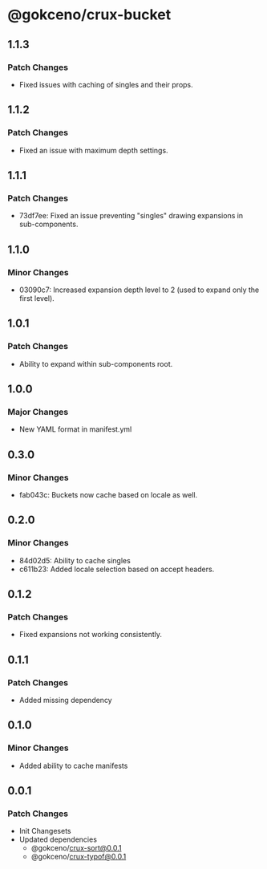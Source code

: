 # @gokceno/crux-bucket

## 1.1.3

### Patch Changes

- Fixed issues with caching of singles and their props.

## 1.1.2

### Patch Changes

- Fixed an issue with maximum depth settings.

## 1.1.1

### Patch Changes

- 73df7ee: Fixed an issue preventing "singles" drawing expansions in sub-components.

## 1.1.0

### Minor Changes

- 03090c7: Increased expansion depth level to 2 (used to expand only the first level).

## 1.0.1

### Patch Changes

- Ability to expand within sub-components root.

## 1.0.0

### Major Changes

- New YAML format in manifest.yml

## 0.3.0

### Minor Changes

- fab043c: Buckets now cache based on locale as well.

## 0.2.0

### Minor Changes

- 84d02d5: Ability to cache singles
- c611b23: Added locale selection based on accept headers.

## 0.1.2

### Patch Changes

- Fixed expansions not working consistently.

## 0.1.1

### Patch Changes

- Added missing dependency

## 0.1.0

### Minor Changes

- Added ability to cache manifests

## 0.0.1

### Patch Changes

- Init Changesets
- Updated dependencies
  - @gokceno/crux-sort@0.0.1
  - @gokceno/crux-typof@0.0.1
